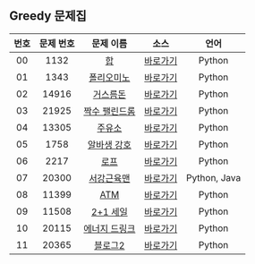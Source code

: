 ## Greedy 문제집

| 번호  | 문제 번호 |                       문제 이름                        |         소스         |     언어     |
| :---: | :-------: | :----------------------------------------------------: | :------------------: | :----------: |
|  00   |   1132    |       [합](https://www.acmicpc.net/problem/1132)       | [바로가기](../1132)  |    Python    |
|  01   |   1343    |   [폴리오미노](https://www.acmicpc.net/problem/1343)   | [바로가기](../1343)  |    Python    |
|  02   |   14916   |   [거스름돈](https://www.acmicpc.net/problem/14916)    | [바로가기](../14916) |    Python    |
|  03   |   21925   | [짝수 팰린드롬](https://www.acmicpc.net/problem/21925) | [바로가기](../21925) |    Python    |
|  04   |   13305   |    [주유소](https://www.acmicpc.net/problem/13305)     | [바로가기](../13305) |    Python    |
|  05   |   1758    |  [알바생 강호](https://www.acmicpc.net/problem/1758)   | [바로가기](../1758)  |    Python    |
|  06   |   2217    |      [로프](https://www.acmicpc.net/problem/2217)      | [바로가기](../2217)  |    Python    |
|  07   |   20300   |  [서강근육맨](https://www.acmicpc.net/problem/20300)   | [바로가기](../20300) | Python, Java |
|  08   |   11399   |      [ATM](https://www.acmicpc.net/problem/11399)      | [바로가기](../11399) |    Python    |
|  09   |   11508   |   [2+1 세일](https://www.acmicpc.net/problem/11508)    | [바로가기](../11508) |    Python    |
|  10   |   20115   | [에너지 드링크](https://www.acmicpc.net/problem/20115) | [바로가기](../20115) |    Python    |
|  11   |   20365   |    [블로그2](https://www.acmicpc.net/problem/20365)    | [바로가기](../20365) |    Python    |